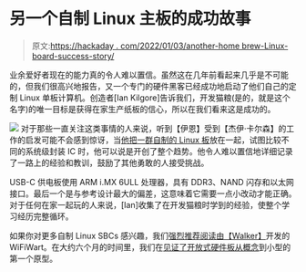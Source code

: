 # 另一个自制 Linux 主板的成功故事

> 原文:[https://hackaday . com/2022/01/03/another-home brew-Linux-board-success-story/](https://hackaday.com/2022/01/03/another-homebrew-linux-board-success-story/)

业余爱好者现在的能力真的令人难以置信。虽然这在几年前看起来几乎是不可能的，但我们很高兴地报告，又一个专门的硬件黑客已经成功地启动了他们自己的定制 Linux 单板计算机。创造者[Ian Kilgore]告诉我们，开发猫粮(是的，就是这个名字)的唯一目标是获得在家生产纸板的信心，所以在我们看来这是成功的。

[![](../Images/ebb5301aff780451fe119b96558c7c0c.png)](https://hackaday.com/wp-content/uploads/2021/12/catfood_detail.jpg) 对于那些一直关注这类事情的人来说，听到【伊恩】受到【杰伊·卡尔森】的工作的启发可能不会感到惊讶，当[他把一群自制的 Linux 板](https://hackaday.com/2020/10/20/thinking-about-creating-a-raspberry-pi-replacement/)放在一起，试图比较不同的系统级封装 IC 时，他可以说是开创了整个趋势。他令人难以置信地详细记录了一路上的经验和教训，鼓励了其他勇敢的人接受挑战。

USB-C 供电板使用 ARM i.MX 6ULL 处理器，具有 DDR3、NAND 闪存和以太网接口。最后一个是与参考设计最大的偏差，这意味着它需要一点小改动才能正确。对于任何在家一起玩的人来说，[Ian]收集了在开发猫粮时学到的经验，使整个学习经历完整循环。

如果你对更多自制 Linux SBCs 感兴趣，我们[强烈推荐阅读由【Walker】](https://hackaday.com/2021/11/02/tiny-open-hardware-linux-sbc-hides-in-plain-sight/)开发的 WiFiWart。在大约六个月的时间里，我们在[见证了开放式硬件板从概念](https://hackaday.com/2021/05/06/putting-an-ultra-tiny-linux-board-in-a-phone-charger-eventually/)到小型的第一个原型。